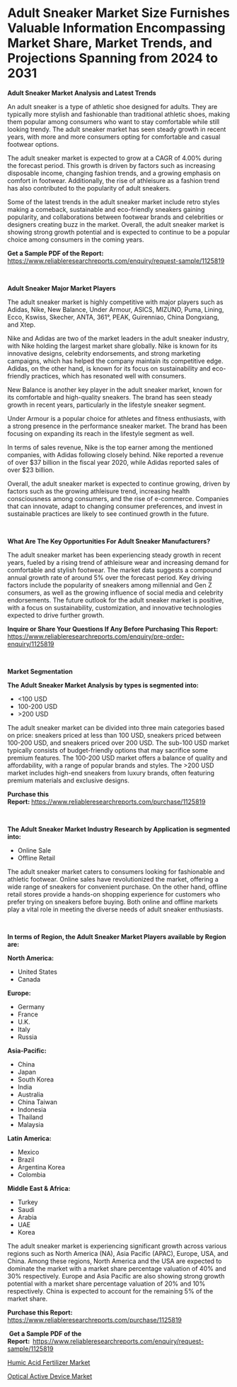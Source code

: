 <p><h1>Adult Sneaker Market Size Furnishes Valuable Information Encompassing Market Share, Market Trends, and Projections Spanning from 2024 to 2031</h1></p><p><strong>Adult Sneaker Market Analysis and Latest Trends</strong></p>
<p><p>An adult sneaker is a type of athletic shoe designed for adults. They are typically more stylish and fashionable than traditional athletic shoes, making them popular among consumers who want to stay comfortable while still looking trendy. The adult sneaker market has seen steady growth in recent years, with more and more consumers opting for comfortable and casual footwear options.</p><p>The adult sneaker market is expected to grow at a CAGR of 4.00% during the forecast period. This growth is driven by factors such as increasing disposable income, changing fashion trends, and a growing emphasis on comfort in footwear. Additionally, the rise of athleisure as a fashion trend has also contributed to the popularity of adult sneakers.</p><p>Some of the latest trends in the adult sneaker market include retro styles making a comeback, sustainable and eco-friendly sneakers gaining popularity, and collaborations between footwear brands and celebrities or designers creating buzz in the market. Overall, the adult sneaker market is showing strong growth potential and is expected to continue to be a popular choice among consumers in the coming years.</p></p>
<p><strong>Get a Sample PDF of the Report:&nbsp;</strong> <a href="https://www.reliableresearchreports.com/enquiry/request-sample/1125819">https://www.reliableresearchreports.com/enquiry/request-sample/1125819</a></p>
<p>&nbsp;</p>
<p><strong>Adult Sneaker Major Market Players</strong></p>
<p><p>The adult sneaker market is highly competitive with major players such as Adidas, Nike, New Balance, Under Armour, ASICS, MIZUNO, Puma, Lining, Ecco, Kswiss, Skecher, ANTA, 361°, PEAK, Guirenniao, China Dongxiang, and Xtep. </p><p>Nike and Adidas are two of the market leaders in the adult sneaker industry, with Nike holding the largest market share globally. Nike is known for its innovative designs, celebrity endorsements, and strong marketing campaigns, which has helped the company maintain its competitive edge. Adidas, on the other hand, is known for its focus on sustainability and eco-friendly practices, which has resonated well with consumers.</p><p>New Balance is another key player in the adult sneaker market, known for its comfortable and high-quality sneakers. The brand has seen steady growth in recent years, particularly in the lifestyle sneaker segment.</p><p>Under Armour is a popular choice for athletes and fitness enthusiasts, with a strong presence in the performance sneaker market. The brand has been focusing on expanding its reach in the lifestyle segment as well.</p><p>In terms of sales revenue, Nike is the top earner among the mentioned companies, with Adidas following closely behind. Nike reported a revenue of over $37 billion in the fiscal year 2020, while Adidas reported sales of over $23 billion.</p><p>Overall, the adult sneaker market is expected to continue growing, driven by factors such as the growing athleisure trend, increasing health consciousness among consumers, and the rise of e-commerce. Companies that can innovate, adapt to changing consumer preferences, and invest in sustainable practices are likely to see continued growth in the future.</p></p>
<p>&nbsp;</p>
<p><strong>What Are The Key Opportunities For Adult Sneaker Manufacturers?</strong></p>
<p><p>The adult sneaker market has been experiencing steady growth in recent years, fueled by a rising trend of athleisure wear and increasing demand for comfortable and stylish footwear. The market data suggests a compound annual growth rate of around 5% over the forecast period. Key driving factors include the popularity of sneakers among millennial and Gen Z consumers, as well as the growing influence of social media and celebrity endorsements. The future outlook for the adult sneaker market is positive, with a focus on sustainability, customization, and innovative technologies expected to drive further growth.</p></p>
<p><strong>Inquire or Share Your Questions If Any Before Purchasing This Report:</strong> <a href="https://www.reliableresearchreports.com/enquiry/pre-order-enquiry/1125819">https://www.reliableresearchreports.com/enquiry/pre-order-enquiry/1125819</a></p>
<p>&nbsp;</p>
<p><strong>Market Segmentation</strong></p>
<p><strong>The Adult Sneaker Market Analysis by types is segmented into:</strong></p>
<p><ul><li><100 USD</li><li>100-200 USD</li><li>>200 USD</li></ul></p>
<p><p>The adult sneaker market can be divided into three main categories based on price: sneakers priced at less than 100 USD, sneakers priced between 100-200 USD, and sneakers priced over 200 USD. The sub-100 USD market typically consists of budget-friendly options that may sacrifice some premium features. The 100-200 USD market offers a balance of quality and affordability, with a range of popular brands and styles. The >200 USD market includes high-end sneakers from luxury brands, often featuring premium materials and exclusive designs.</p></p>
<p><strong>Purchase this Report:&nbsp;</strong><a href="https://www.reliableresearchreports.com/purchase/1125819">https://www.reliableresearchreports.com/purchase/1125819</a></p>
<p>&nbsp;</p>
<p><strong>The Adult Sneaker Market Industry Research by Application is segmented into:</strong></p>
<p><ul><li>Online Sale</li><li>Offline Retail</li></ul></p>
<p><p>The adult sneaker market caters to consumers looking for fashionable and athletic footwear. Online sales have revolutionized the market, offering a wide range of sneakers for convenient purchase. On the other hand, offline retail stores provide a hands-on shopping experience for customers who prefer trying on sneakers before buying. Both online and offline markets play a vital role in meeting the diverse needs of adult sneaker enthusiasts.</p></p>
<p>&nbsp;</p>
<p><strong>In terms of Region, the Adult Sneaker Market Players available by Region are:</strong></p>
<p>
    <p> <strong> North America: </strong>
        <ul>
            <li>United States</li>
            <li>Canada</li>
        </ul>
        </p> 
    <p> <strong> Europe: </strong>
        <ul>
            <li>Germany</li>
            <li>France</li>
            <li>U.K.</li>
            <li>Italy</li>
            <li>Russia</li>
        </ul>
        </p> 
    <p> <strong> Asia-Pacific: </strong>
        <ul>
            <li>China</li>
            <li>Japan</li>
            <li>South Korea</li>
            <li>India</li>
            <li>Australia</li>
            <li>China Taiwan</li>
            <li>Indonesia</li>
            <li>Thailand</li>
            <li>Malaysia</li>
        </ul>
        </p> 
    <p> <strong> Latin America: </strong>
        <ul>
            <li>Mexico</li>
            <li>Brazil</li>
            <li>Argentina Korea</li>
            <li>Colombia</li>
        </ul>
        </p> 
    <p> <strong> Middle East & Africa: </strong>
        <ul>
            <li>Turkey</li>
            <li>Saudi</li>
            <li>Arabia</li>
            <li>UAE</li>
            <li>Korea</li>
        </ul>
    </p>
    </p>
<p><p>The adult sneaker market is experiencing significant growth across various regions such as North America (NA), Asia Pacific (APAC), Europe, USA, and China. Among these regions, North America and the USA are expected to dominate the market with a market share percentage valuation of 40% and 30% respectively. Europe and Asia Pacific are also showing strong growth potential with a market share percentage valuation of 20% and 10% respectively. China is expected to account for the remaining 5% of the market share.</p></p>
<p><strong>Purchase this Report: </strong><a href="https://www.reliableresearchreports.com/purchase/1125819">https://www.reliableresearchreports.com/purchase/1125819</a></p>
<p>&nbsp;<strong>Get a Sample PDF of the Report:&nbsp;&nbsp;</strong><a href="https://www.reliableresearchreports.com/enquiry/request-sample/1125819">https://www.reliableresearchreports.com/enquiry/request-sample/1125819</a></p>
<p><strong></strong></p>
<p><p><a href="https://scarlet-rocket-c63.notion.site/Humic-Acid-Fertilizer-Market-Size-and-Examines-its-Market-Scope-with-a-Primary-Focus-on-Growth-Opp-5dc0c6f7d58b403db1cc43e8a6327264">Humic Acid Fertilizer Market</a></p><p><a href="https://view.publitas.com/reportprime-1/optical-active-device-market-size-and-examines-its-market-scope-with-a-primary-focus-on-growth-opportunities-and-forecasted-trends-spanning-from-2024-to-2031/">Optical Active Device Market</a></p></p>